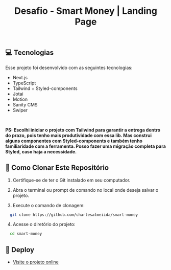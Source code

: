 <h1 align="center"> Desafio - Smart Money | Landing Page </h1>

<br>

## 💻 Tecnologias

Esse projeto foi desenvolvido com as seguintes tecnologias:

- Next.js
- TypeScript
- Tailwind + Styled-components
- Jotai
- Motion
- Sanity CMS
- Swiper

<br>

<strong>PS: Escolhi iniciar o projeto com Tailwind para garantir a entrega dentro do prazo, pois tenho mais produtividade com essa lib. Mas construi alguns componentes com Styled-components e também tenho familiaridade com a ferramenta. Posso fazer uma migração completa para Styled, caso haja a necessidade. </strong>

## 📂 Como Clonar Este Repositório

1. Certifique-se de ter o Git instalado em seu computador.

2. Abra o terminal ou prompt de comando no local onde deseja salvar o projeto.

3. Execute o comando de clonagem:

```bash
  git clone https://github.com/charlesalmeiida/smart-money
```

4. Acesse o diretório do projeto:

```bash
  cd smart-money
```

## 🔗 Deploy

- [Visite o projeto online](https://github.com/charlesalmeiida/smart-money)
